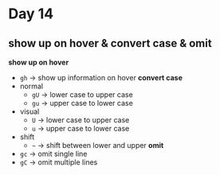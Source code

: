 # Day 14
## show up on hover & convert case & omit
**show up on hover**
* `gh` -> show up information on hover
**convert case**
* normal
  * `gU` -> lower case to upper case
  * `gu` -> upper case to lower case
* visual
  * `U` -> lower case to upper case
  * `u` -> upper case to lower case
* shift
  * `~` -> shift between lower and upper
**omit**
* `gc` -> omit single line
* `gC` -> omit multiple lines
